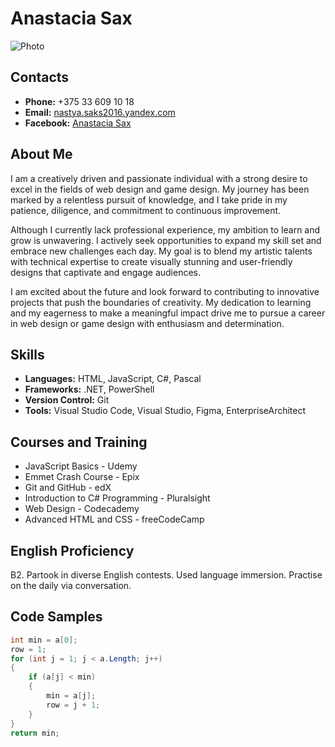 # Anastacia Sax

![Photo](./Assets/7fcd81b3ac304f6cabe770457f896114.jpg)

## Contacts
- **Phone:** +375 33 609 10 18
- **Email:** [nastya.saks2016.yandex.com](mailto:nastya.saks2016.yandex.com)
- **Facebook:** [Anastacia Sax](https://www.facebook.com/diamond.skytm/)

## About Me
I am a creatively driven and passionate individual with a strong desire to excel in the fields of web design and game design. My journey has been marked by a relentless pursuit of knowledge, and I take pride in my patience, diligence, and commitment to continuous improvement.

Although I currently lack professional experience, my ambition to learn and grow is unwavering. I actively seek opportunities to expand my skill set and embrace new challenges each day. My goal is to blend my artistic talents with technical expertise to create visually stunning and user-friendly designs that captivate and engage audiences.

I am excited about the future and look forward to contributing to innovative projects that push the boundaries of creativity. My dedication to learning and my eagerness to make a meaningful impact drive me to pursue a career in web design or game design with enthusiasm and determination.

## Skills
- **Languages:** HTML, JavaScript, C#, Pascal
- **Frameworks:** .NET, PowerShell
- **Version Control:** Git
- **Tools:** Visual Studio Code, Visual Studio, Figma, EnterpriseArchitect

## Courses and Training
- JavaScript Basics - Udemy
- Emmet Crash Course - Epix
- Git and GitHub - edX
- Introduction to C# Programming - Pluralsight
- Web Design - Codecademy
- Advanced HTML and CSS - freeCodeCamp

## English Proficiency
B2. Partook in diverse English contests. Used language immersion. Practise on the daily via conversation.

## Code Samples
```csharp
int min = a[0];
row = 1;
for (int j = 1; j < a.Length; j++)
{
    if (a[j] < min)
    {
        min = a[j];
        row = j + 1;
    }
}
return min;
